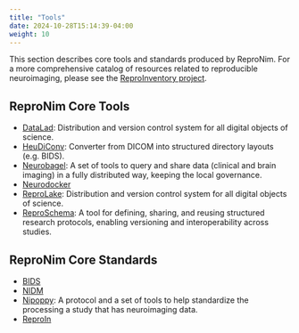 ```yaml
---
title: "Tools"
date: 2024-10-28T15:14:39-04:00
weight: 10
---
```


This section describes core tools and standards produced by ReproNim.  For a more comprehensive catalog of resources related to reproducible neuroimaging, please see the [ReproInventory project](https://github.com/ReproNim/ReproInventory).

## ReproNim Core Tools

- [DataLad](datalad/index.html): Distribution and version control system for all digital objects of science.
- [HeuDiConv](heudiconv/index.html): Converter from DICOM into structured directory layouts (e.g. BIDS).
- [Neurobagel](neurobagel/index.html): A set of tools to query and share data (clinical and brain imaging) in a fully distributed way, keeping the local governance.
- [Neurodocker](neurodocker/index.html)
- [ReproLake](reprolake/index.html): Distribution and version control system for all digital objects of science.
- [ReproSchema](reproschema/index.html): A tool for defining, sharing, and reusing structured research protocols, enabling versioning and interoperability across studies.

## ReproNim Core Standards

- [BIDS](bids/index.html)
- [NIDM](nidm/index.html)
- [Nipoppy](nipoppy/index.html): A protocol and a set of tools to help standardize the processing a study that has neuroimaging data.
- [ReproIn](reproin/index.html)
